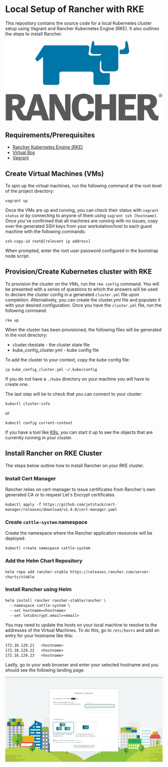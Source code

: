 # Local Setup of Rancher with RKE
This repository contains the source code for a local Kubernetes cluster setup using Vagrant and Rancher Kubernetes Engine (RKE). It also outlines the steps to install Rancher.

![Rancher Logo](rancher-logo.png)

## Requirements/Prerequisites
- [Rancher Kubernetes Engine (RKE)](https://rancher.com/docs/rke/latest/en/installation/)
- [Virtual Box](https://www.virtualbox.org/wiki/Downloads)
- [Vagrant](https://www.vagrantup.com/docs/installation)

## Create Virtual Machines (VMs)
To spin up the virtual machines, run the following command at the root level of the project directory:
```
vagrant up
```
Once the VMs are up and running, you can check their status with `vagrant status` or by connecting to anyone of them using `vagrant ssh [hostname]`. Once you've confirmed that all machines are running with no issues, copy over the generated SSH keys from your workstation/host to each guest machine with the following commands:
```
ssh-copy-id root@[relevant ip address]
```
When prompted, enter the root user password configured in the bootstrap node script.

## Provision/Create Kubernetes cluster with RKE
To provision the cluster on the VMs, run the `rke config` command. You will be presented with a series of questions to which the answers will be used to declare the cluster config in a generated `cluster.yml` file upon completion. Alternatively, you can create the cluster.yml file and populate it with your desired configuration. Once you have the `cluster.yml` file, run the following command:
```
rke up
```
When the cluster has been provisioned, the following files will be generated in the root directory:
- cluster.rkestate - the cluster state file 
- kube_config_cluster.yml - kube config file

To add the cluster to your context, copy the kube config file:
```
cp kube_config_cluster.yml ~/.kube/config
```
If you do not have a `./kube` directory on your machine you will have to create one. 

The last step will be to check that you can connect to your cluster:
```
kubectl cluster-info
```
or
```
kubectl config current-context
```
If you have a tool like [K9s](https://k9scli.io/), you can start it up to see the objects that are currently running in your cluster. 

## Install Rancher on RKE Cluster
The steps below outline how to install Rancher on your RKE cluster.

### Install Cert Manager
Rancher relies on cert-manager to issue certificates from Rancher's own generated CA or to request Let's Encrypt certificates.
```
kubectl apply -f https://github.com/jetstack/cert-manager/releases/download/v1.4.0/cert-manager.yaml
```

### Create `cattle-system` namespace
Create the namespace where the Rancher application resources will be deployed.
```
kubectl create namespace cattle-system
```

### Add the Helm Chart Repository
```
helm repo add rancher-stable https://releases.rancher.com/server-charts/stable
```

### Install Rancher using Helm
```
helm install rancher rancher-stable/rancher \
  --namespace cattle-system \
  --set hostname=<hostname>
  --set letsEncrypt.email=<email>
```

You may need to update the hosts on your local machine to resolve to the addresses of the Virtual Machines. To do this, go to `/etc/hosts` and add an entry for your hostname like this:
```
172.16.129.21   <hostname>
172.16.129.22   <hostname>
172.16.129.23   <hostname>
```

Lastly, go to your web browser and enter your selected hostname and you should see the following landing page.

![Rancher Landing Page](rancher-landing-page.png)
